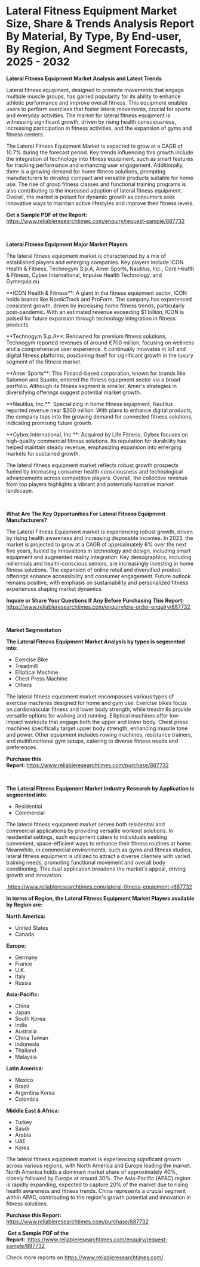 <p><h1>Lateral Fitness Equipment Market Size, Share & Trends Analysis Report By Material, By Type, By End-user, By Region, And Segment Forecasts, 2025 - 2032</h1></p><p><strong>Lateral Fitness Equipment Market Analysis and Latest Trends</strong></p>
<p><p>Lateral fitness equipment, designed to promote movements that engage multiple muscle groups, has gained popularity for its ability to enhance athletic performance and improve overall fitness. This equipment enables users to perform exercises that foster lateral movements, crucial for sports and everyday activities. The market for lateral fitness equipment is witnessing significant growth, driven by rising health consciousness, increasing participation in fitness activities, and the expansion of gyms and fitness centers.</p><p>The Lateral Fitness Equipment Market is expected to grow at a CAGR of 10.7% during the forecast period. Key trends influencing this growth include the integration of technology into fitness equipment, such as smart features for tracking performance and enhancing user engagement. Additionally, there is a growing demand for home fitness solutions, prompting manufacturers to develop compact and versatile products suitable for home use. The rise of group fitness classes and functional training programs is also contributing to the increased adoption of lateral fitness equipment. Overall, the market is poised for dynamic growth as consumers seek innovative ways to maintain active lifestyles and improve their fitness levels.</p></p>
<p><strong>Get a Sample PDF of the Report:&nbsp;</strong> <a href="https://www.reliableresearchtimes.com/enquiry/request-sample/887732?utm_campaign=2633&utm_medium=2&utm_source=Github&utm_content=ia&utm_term=11042025&utm_id=lateral-fitness-equipment">https://www.reliableresearchtimes.com/enquiry/request-sample/887732</a></p>
<p>&nbsp;</p>
<p><strong>Lateral Fitness Equipment Major Market Players</strong></p>
<p><p>The lateral fitness equipment market is characterized by a mix of established players and emerging companies. Key players include ICON Health & Fitness, Technogym S.p.A, Amer Sports, Nautilus, Inc., Core Health & Fitness, Cybex International, Impulse Health Technology, and Gymequip.eu.</p><p>**ICON Health & Fitness**: A giant in the fitness equipment sector, ICON holds brands like NordicTrack and ProForm. The company has experienced consistent growth, driven by increasing home fitness trends, particularly post-pandemic. With an estimated revenue exceeding $1 billion, ICON is poised for future expansion through technology integration in fitness products.</p><p>**Technogym S.p.A**: Renowned for premium fitness solutions, Technogym reported revenues of around €700 million, focusing on wellness and a comprehensive user experience. It continually innovates in IoT and digital fitness platforms, positioning itself for significant growth in the luxury segment of the fitness market.</p><p>**Amer Sports**: This Finland-based corporation, known for brands like Salomon and Suunto, entered the fitness equipment sector via a broad portfolio. Although its fitness segment is smaller, Amer's strategies in diversifying offerings suggest potential market growth.</p><p>**Nautilus, Inc.**: Specializing in home fitness equipment, Nautilus reported revenue near $200 million. With plans to enhance digital products, the company taps into the growing demand for connected fitness solutions, indicating promising future growth.</p><p>**Cybex International, Inc.**: Acquired by Life Fitness, Cybex focuses on high-quality commercial fitness solutions. Its reputation for durability has helped maintain steady revenue, emphasizing expansion into emerging markets for sustained growth.</p><p>The lateral fitness equipment market reflects robust growth prospects fueled by increasing consumer health consciousness and technological advancements across competitive players. Overall, the collective revenue from top players highlights a vibrant and potentially lucrative market landscape.</p></p>
<p>&nbsp;</p>
<p><strong>What Are The Key Opportunities For Lateral Fitness Equipment Manufacturers?</strong></p>
<p><p>The Lateral Fitness Equipment market is experiencing robust growth, driven by rising health awareness and increasing disposable incomes. In 2023, the market is projected to grow at a CAGR of approximately 6% over the next five years, fueled by innovations in technology and design, including smart equipment and augmented reality integration. Key demographics, including millennials and health-conscious seniors, are increasingly investing in home fitness solutions. The expansion of online retail and diversified product offerings enhance accessibility and consumer engagement. Future outlook remains positive, with emphasis on sustainability and personalized fitness experiences shaping market dynamics.</p></p>
<p><strong>Inquire or Share Your Questions If Any Before Purchasing This Report:</strong> <a href="https://www.reliableresearchtimes.com/enquiry/pre-order-enquiry/887732?utm_campaign=2633&utm_medium=2&utm_source=Github&utm_content=ia&utm_term=11042025&utm_id=lateral-fitness-equipment">https://www.reliableresearchtimes.com/enquiry/pre-order-enquiry/887732</a></p>
<p>&nbsp;</p>
<p><strong>Market Segmentation</strong></p>
<p><strong>The Lateral Fitness Equipment Market Analysis by types is segmented into:</strong></p>
<p><ul><li>Exercise Bike</li><li>Treadmill</li><li>Elliptical Machine</li><li>Chest Press Machine</li><li>Others</li></ul></p>
<p><p>The lateral fitness equipment market encompasses various types of exercise machines designed for home and gym use. Exercise bikes focus on cardiovascular fitness and lower body strength, while treadmills provide versatile options for walking and running. Elliptical machines offer low-impact workouts that engage both the upper and lower body. Chest press machines specifically target upper body strength, enhancing muscle tone and power. Other equipment includes rowing machines, resistance trainers, and multifunctional gym setups, catering to diverse fitness needs and preferences.</p></p>
<p><strong>Purchase this Report:&nbsp;</strong><a href="https://www.reliableresearchtimes.com/purchase/887732?utm_campaign=2633&utm_medium=2&utm_source=Github&utm_content=ia&utm_term=11042025&utm_id=lateral-fitness-equipment">https://www.reliableresearchtimes.com/purchase/887732</a></p>
<p>&nbsp;</p>
<p><strong>The Lateral Fitness Equipment Market Industry Research by Application is segmented into:</strong></p>
<p><ul><li>Residential</li><li>Commercial</li></ul></p>
<p><p>The lateral fitness equipment market serves both residential and commercial applications by providing versatile workout solutions. In residential settings, such equipment caters to individuals seeking convenient, space-efficient ways to enhance their fitness routines at home. Meanwhile, in commercial environments, such as gyms and fitness studios, lateral fitness equipment is utilized to attract a diverse clientele with varied training needs, promoting functional movement and overall body conditioning. This dual application broadens the market's appeal, driving growth and innovation.</p></p>
<p><a href="https://www.reliableresearchtimes.com/lateral-fitness-equipment-r887732?utm_campaign=2633&utm_medium=2&utm_source=Github&utm_content=ia&utm_term=11042025&utm_id=lateral-fitness-equipment">&nbsp;https://www.reliableresearchtimes.com/lateral-fitness-equipment-r887732</a></p>
<p><strong>In terms of Region, the Lateral Fitness Equipment Market Players available by Region are:</strong></p>
<p>
    <p> <strong> North America: </strong>
        <ul>
            <li>United States</li>
            <li>Canada</li>
        </ul>
        </p> 
    <p> <strong> Europe: </strong>
        <ul>
            <li>Germany</li>
            <li>France</li>
            <li>U.K.</li>
            <li>Italy</li>
            <li>Russia</li>
        </ul>
        </p> 
    <p> <strong> Asia-Pacific: </strong>
        <ul>
            <li>China</li>
            <li>Japan</li>
            <li>South Korea</li>
            <li>India</li>
            <li>Australia</li>
            <li>China Taiwan</li>
            <li>Indonesia</li>
            <li>Thailand</li>
            <li>Malaysia</li>
        </ul>
        </p> 
    <p> <strong> Latin America: </strong>
        <ul>
            <li>Mexico</li>
            <li>Brazil</li>
            <li>Argentina Korea</li>
            <li>Colombia</li>
        </ul>
        </p> 
    <p> <strong> Middle East & Africa: </strong>
        <ul>
            <li>Turkey</li>
            <li>Saudi</li>
            <li>Arabia</li>
            <li>UAE</li>
            <li>Korea</li>
        </ul>
    </p>
    </p>
<p><p>The lateral fitness equipment market is experiencing significant growth across various regions, with North America and Europe leading the market. North America holds a dominant market share of approximately 40%, closely followed by Europe at around 30%. The Asia-Pacific (APAC) region is rapidly expanding, expected to capture 20% of the market due to rising health awareness and fitness trends. China represents a crucial segment within APAC, contributing to the region's growth potential and innovation in fitness solutions.</p></p>
<p><strong>Purchase this Report: </strong><a href="https://www.reliableresearchtimes.com/purchase/887732?utm_campaign=2633&utm_medium=2&utm_source=Github&utm_content=ia&utm_term=11042025&utm_id=lateral-fitness-equipment">https://www.reliableresearchtimes.com/purchase/887732</a></p>
<p>&nbsp;<strong>Get a Sample PDF of the Report:&nbsp;&nbsp;</strong><a href="https://www.reliableresearchtimes.com/enquiry/request-sample/887732?utm_campaign=2633&utm_medium=2&utm_source=Github&utm_content=ia&utm_term=11042025&utm_id=lateral-fitness-equipment">https://www.reliableresearchtimes.com/enquiry/request-sample/887732</a></p>
<p><strong></strong></p>
<p>Check more reports on <a href="https://www.reliableresearchtimes.com/?utm_campaign=2633&utm_medium=2&utm_source=Github&utm_content=ia&utm_term=11042025&utm_id=lateral-fitness-equipment">https://www.reliableresearchtimes.com/</a></p>